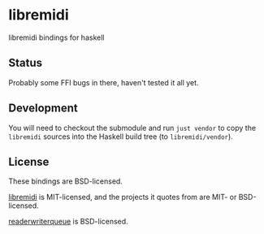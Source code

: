 # libremidi

libremidi bindings for haskell

## Status

Probably some FFI bugs in there, haven't tested it all yet.

## Development

You will need to checkout the submodule and run `just vendor` to copy the `libremidi` sources
into the Haskell build tree (to `libremidi/vendor`).

## License

These bindings are BSD-licensed.

[libremidi](https://github.com/celtera/libremidi) is MIT-licensed, and the projects it quotes from are MIT- or BSD-licensed.

[readerwriterqueue](https://github.com/cameron314/readerwriterqueue) is BSD-licensed.


